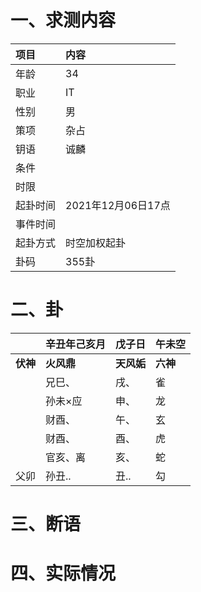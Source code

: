 # 一、求测内容
|项目|内容|
|:-|:-|
|年龄|34|
|职业|IT|
|性别|男|
|策项|杂占|
|钥语|诚麟|
|条件||
|时限||
|起卦时间|2021年12月06日17点|
|事件时间||
|起卦方式|时空加权起卦|
|卦码|355卦|

# 二、卦
||辛丑年己亥月|戊子日|午未空|
|:-|:-|:-|:-|
|**伏神**|**火风鼎**|**天风姤**|**六神**|
||兄巳、|戌、|雀|
||孙未×应|申、|龙|
||财酉、|午、|玄|
||财酉、|酉、|虎|
||官亥、离|亥、|蛇|
|父卯|孙丑..|丑..|勾|


# 三、断语

# 四、实际情况